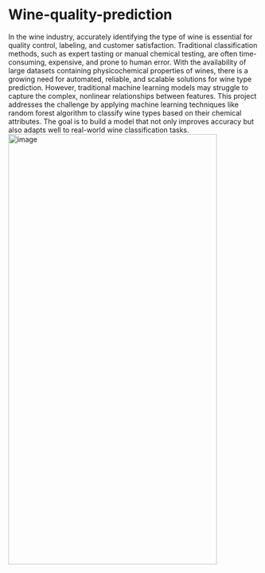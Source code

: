 # Wine-quality-prediction
In the wine industry, accurately identifying the type of wine is essential for quality control, labeling, and customer satisfaction. Traditional classification methods, such as expert tasting or manual chemical testing, are often time-consuming, expensive, and prone to human error.
With the availability of large datasets containing physicochemical properties of wines, there is a growing need for automated, reliable, and scalable solutions for wine type prediction. However, traditional machine learning models may struggle to capture the complex, nonlinear relationships between features.
This project addresses the challenge by applying machine learning techniques like random forest algorithm to classify wine types based on their chemical attributes. The goal is to build a model that not only improves accuracy but also adapts well to real-world wine classification tasks.
<img width="419" height="864" alt="image" src="https://github.com/user-attachments/assets/40b425cd-d55f-4a99-92e8-bcd64238f126" />
